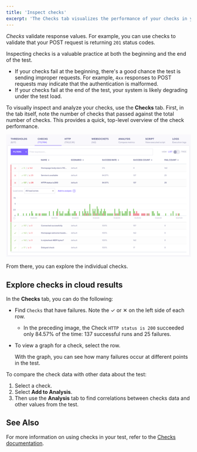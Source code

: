 ```yaml
---
title: 'Inspect checks'
excerpt: 'The Checks tab visualizes the performance of your checks in your k6 test'
---
```


*Checks* validate response values.
For example, you can use checks to validate that your POST request is returning `201` status codes.

Inspecting checks is a valuable practice at both the beginning and the end of the test.
- If your checks fail at the beginning, there's a good chance the test is sending improper requests.
  For example, `4xx` responses to POST requests may indicate that the authentication is malformed.
- If your checks fail at the end of the test, your system is likely degrading under the test load.


To visually inspect and analyze your checks, use the **Checks** tab.
First, in the tab itself, note the number of checks that passed against the total number of checks.
This provides a quick, top-level overview of the check performance.

![Checks Tab](./images/04-Checks-Tab/checks-tab.png)

From there, you can explore the individual checks.

## Explore checks in cloud results

In the **Checks** tab, you can do the following:

- Find `Checks` that have failures. Note the &#10003; or &#10005; on the left side of each row.
  - In the preceding image, the Check `HTTP status is 200` succeeded only 84.57% of the time: 137 successful runs and 25 failures.

- To view a graph for a check, select the row.

  With the graph, you can see how many failures occur at different points in the test.

To compare the check data with other data about the test:
1. Select a check.
1. Select **Add to Analysis**.
1. Then use the **Analysis** tab to find correlations between checks data and other values from the test.
  

## See Also

For more information on using checks in your test, refer to the [Checks documentation](/using-k6/checks).

